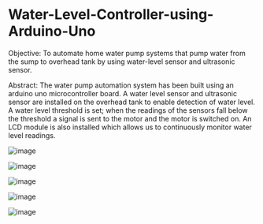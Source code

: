 # Water-Level-Controller-using-Arduino-Uno

Objective:
	To automate home water pump systems that pump water from the sump to overhead tank by using water-level sensor and ultrasonic sensor.

Abstract:
	The water pump automation system has been built using an arduino uno microcontroller board. A water level sensor and ultrasonic sensor are installed on the overhead tank to enable detection of water level. A water level threshold is set; when the readings of the sensors fall below the threshold a signal is sent to the motor and the motor is switched on. An LCD module is also installed which allows us to continuously monitor water level readings.

![image](https://github.com/Mana120/Water-Level-Controller-using-Arduino-Uno/assets/90771545/34bfaed4-c31c-4b90-a587-1720fbf779fd)

![image](https://github.com/Mana120/Water-Level-Controller-using-Arduino-Uno/assets/90771545/0f70cc78-2e36-46f4-885d-d37436aefbfe)

![image](https://github.com/Mana120/Water-Level-Controller-using-Arduino-Uno/assets/90771545/daaef440-bbad-4c13-9c69-08a563cd97e1)

![image](https://github.com/Mana120/Water-Level-Controller-using-Arduino-Uno/assets/90771545/30cad203-55e1-46fb-a20c-0ddcb766ff4a)

![image](https://github.com/Mana120/Water-Level-Controller-using-Arduino-Uno/assets/90771545/68312331-75e5-474e-9934-1c8bc8f122d4)


